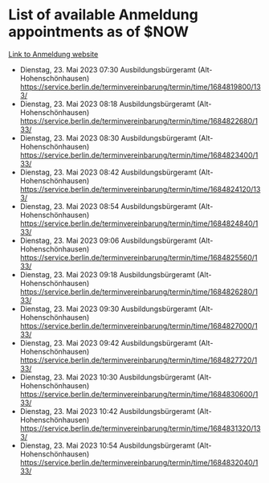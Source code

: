 # List of available Anmeldung appointments as of $NOW
[Link to Anmeldung website](https://service.berlin.de/terminvereinbarung/termin/tag.php?termin=1&anliegen[]=120686&dienstleisterlist=122210,122217,327316,122219,327312,122227,327314,122231,327346,122243,327348,122254,122252,329742,122260,329745,122262,329748,122271,327278,122273,327274,122277,327276,330436,122280,327294,122282,327290,122284,327292,122291,327270,122285,327266,122286,327264,122296,327268,150230,329760,122297,327286,122294,327284,122312,329763,122314,329775,122304,327330,122311,327334,122309,327332,317869,122281,327352,122279,329772,122283,122276,327324,122274,327326,122267,329766,122246,327318,122251,327320,122257,327322,122208,327298,122226,327300&herkunft=http%3A%2F%2Fservice.berlin.de%2Fdienstleistung%2F120686%2F)
- Dienstag, 23. Mai 2023 07:30 Ausbildungsbürgeramt (Alt- Hohenschönhausen) https://service.berlin.de/terminvereinbarung/termin/time/1684819800/133/
- Dienstag, 23. Mai 2023 08:18 Ausbildungsbürgeramt (Alt- Hohenschönhausen) https://service.berlin.de/terminvereinbarung/termin/time/1684822680/133/
- Dienstag, 23. Mai 2023 08:30 Ausbildungsbürgeramt (Alt- Hohenschönhausen) https://service.berlin.de/terminvereinbarung/termin/time/1684823400/133/
- Dienstag, 23. Mai 2023 08:42 Ausbildungsbürgeramt (Alt- Hohenschönhausen) https://service.berlin.de/terminvereinbarung/termin/time/1684824120/133/
- Dienstag, 23. Mai 2023 08:54 Ausbildungsbürgeramt (Alt- Hohenschönhausen) https://service.berlin.de/terminvereinbarung/termin/time/1684824840/133/
- Dienstag, 23. Mai 2023 09:06 Ausbildungsbürgeramt (Alt- Hohenschönhausen) https://service.berlin.de/terminvereinbarung/termin/time/1684825560/133/
- Dienstag, 23. Mai 2023 09:18 Ausbildungsbürgeramt (Alt- Hohenschönhausen) https://service.berlin.de/terminvereinbarung/termin/time/1684826280/133/
- Dienstag, 23. Mai 2023 09:30 Ausbildungsbürgeramt (Alt- Hohenschönhausen) https://service.berlin.de/terminvereinbarung/termin/time/1684827000/133/
- Dienstag, 23. Mai 2023 09:42 Ausbildungsbürgeramt (Alt- Hohenschönhausen) https://service.berlin.de/terminvereinbarung/termin/time/1684827720/133/
- Dienstag, 23. Mai 2023 10:30 Ausbildungsbürgeramt (Alt- Hohenschönhausen) https://service.berlin.de/terminvereinbarung/termin/time/1684830600/133/
- Dienstag, 23. Mai 2023 10:42 Ausbildungsbürgeramt (Alt- Hohenschönhausen) https://service.berlin.de/terminvereinbarung/termin/time/1684831320/133/
- Dienstag, 23. Mai 2023 10:54 Ausbildungsbürgeramt (Alt- Hohenschönhausen) https://service.berlin.de/terminvereinbarung/termin/time/1684832040/133/
